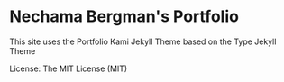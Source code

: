 # Nechama Bergman's Portfolio

This site uses the Portfolio Kami Jekyll Theme based on the Type Jekyll Theme

License: The MIT License (MIT)
